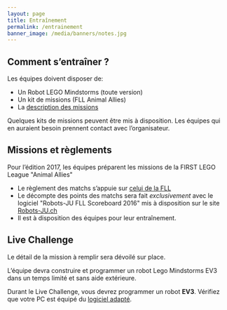 ```yaml
---
layout: page
title: Entraînement
permalink: /entrainement
banner_image: /media/banners/notes.jpg
---
```


## Comment s’entraîner ?

Les équipes doivent disposer de:

- Un Robot LEGO Mindstorms (toute version)
- Un kit de missions (FLL Animal Allies)
- La [description des missions](http://sps.epfl.ch/fll-regles)

Quelques kits de missions peuvent être mis à disposition.
Les équipes qui en auraient besoin prennent contact avec l’organisateur.

## Missions et règlements

Pour l’édition 2017, les équipes préparent les missions de la FIRST LEGO League "Animal Allies"

- Le règlement des matchs s’appuie sur [celui de la FLL](http://sps.epfl.ch/fll-regles)
- Le décompte des points des matchs sera fait *exclusivement* avec le logiciel "Robots-JU FLL Scoreboard 2016" mis à disposition sur le site [Robots-JU.ch](https://fll-scoreboard-2016.robots-ju.ch/)
- Il est à disposition des équipes pour leur entraînement.

## Live Challenge

Le détail de la mission à remplir sera dévoilé sur place.

L’équipe devra construire et programmer un robot Lego Mindstorms EV3 dans un temps limité et sans aide extérieure.

<i class="fa fa-exclamation" aria-hidden="true"></i> Durant le Live Challenge, vous devrez programmer un robot **EV3**.
Vérifiez que votre PC est équipé du [logiciel adapté](https://www.lego.com/fr-fr/mindstorms/downloads/download-software).
